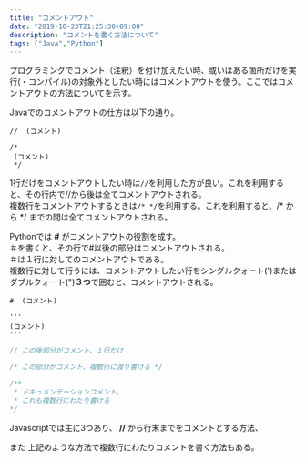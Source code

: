```yaml
---
title: "コメントアウト"
date: "2019-10-23T21:25:30+09:00"
description: "コメントを書く方法について"
tags: ["Java","Python"]
---
```


プログラミングでコメント（注釈）を付け加えたい時、或いはある箇所だけを実行(・コンパイル)の対象外としたい時にはコメントアウトを使う。ここではコメントアウトの方法についてを示す。

<div class="note_content_by_programming_language" id="note_content_Java">

Javaでのコメントアウトの仕方は以下の通り。

```
//  (コメント)

/*
 (コメント)
 */
```

1行だけをコメントアウトしたい時は```//```を利用した方が良い。これを利用すると、その行内で//から後は全てコメントアウトされる。    
複数行をコメントアウトするときは```/* */```を利用する。これを利用すると、/* から */ までの間は全てコメントアウトされる。  

</div>
<div class="note_content_by_programming_language" id="note_content_Python">

Pythonでは **#** がコメントアウトの役割を成す。  
＃を書くと、その行で#以後の部分はコメントアウトされる。  
＃は１行に対してのコメントアウトである。  
複数行に対して行うには、コメントアウトしたい行をシングルクォート(')またはダブルクォート(")**３つ**で囲むと、コメントアウトされる。

```
#  (コメント)

'''
(コメント)
'''
```

</div>
<div class="note_content_by_programming_language" id="note_content_Javascript">

```javascript
// この後部分がコメント、１行だけ

/* この部分がコメント、複数行に渡り書ける */

/**
 * ドキュメンテーションコメント。
 * これも複数行にわたり書ける
*/
```

Javascriptでは主に3つあり、 **//** から行末までをコメントとする方法、

また 上記のような方法で複数行にわたりコメントを書く方法もある。

</div>
